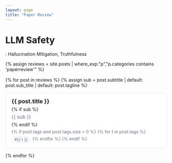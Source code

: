 ```yaml
---
layout: page
title: "Paper Review"
---
```


# LLM Safety 
: Hallucination Mitigation, Truthfulness


<style>
  .pr-list {
    display: flex;
    flex-direction: column;
    gap: 16px;
    margin-top: 1rem;
  }
  .pr-card {
    display: flex;
    flex-direction: row;
    align-items: center;
    border: 1px solid #e5e7eb;
    border-radius: 12px;
    background: #fff;
    padding: 14px 18px;
    gap: 18px;
    transition: transform .12s ease, box-shadow .12s ease;
  }
  .pr-card:hover {
    transform: translateY(-2px);
    box-shadow: 0 8px 18px rgba(0,0,0,.06);
  }
  .pr-content {
    display: flex;
    flex-direction: column;
    gap: 6px;
    flex: 1;
  }
  .pr-title {
    margin: 0;
    font-size: 1.1rem;
    font-weight: 700;
  }
  .pr-title a {
    text-decoration: none;
  }
  .pr-subtitle {
    margin: 0;
    font-size: .95rem;
    color: #6b7280;
  }
  .pr-meta {
    font-size: .85rem;
    color: #6b7280;
    display: flex;
    flex-wrap: wrap;
    gap: 6px;
  }
  .pr-tag {
    display: inline-block;
    border: 1px solid #e5e7eb;
    border-radius: 999px;
    padding: 2px 8px;
    font-size: .8rem;
    background: #f9fafb;
  }
</style>

{% assign reviews = site.posts | where_exp:"p","p.categories contains 'paperreview'" %}

<div class="pr-list">
  {% for post in reviews %}
    {% assign sub = post.subtitle | default: post.sub_title | default: post.tagline %}
    <article class="pr-card">
      <div class="pr-content">
        <h2 class="pr-title">
          <a href="{{ post.url | relative_url }}">{{ post.title }}</a>
        </h2>
        {% if sub %}
          <p class="pr-subtitle">{{ sub }}</p>
        {% endif %}
        <div class="pr-meta">
          {% if post.tags and post.tags.size > 0 %}
            {% for t in post.tags %}
              <span class="pr-tag">#{{ t }}</span>
            {% endfor %}
          {% endif %}
        </div>
      </div>
    </article>
  {% endfor %}
</div>
